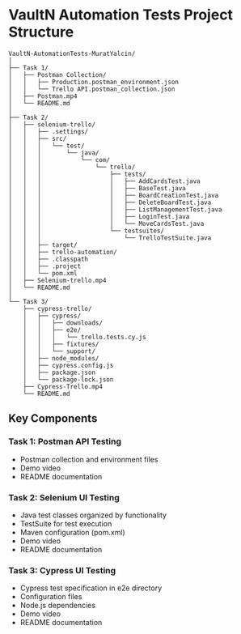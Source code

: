 # VaultN Automation Tests Project Structure

```
VaultN-AutomationTests-MuratYalcin/
│
├── Task 1/
│   ├── Postman Collection/
│   │   ├── Production.postman_environment.json
│   │   └── Trello API.postman_collection.json
│   ├── Postman.mp4
│   └── README.md
│
├── Task 2/
│   ├── selenium-trello/
│   │   ├── .settings/
│   │   ├── src/
│   │   │   └── test/
│   │   │       └── java/
│   │   │           └── com/
│   │   │               └── trello/
│   │   │                   ├── tests/
│   │   │                   │   ├── AddCardsTest.java
│   │   │                   │   ├── BaseTest.java
│   │   │                   │   ├── BoardCreationTest.java
│   │   │                   │   ├── DeleteBoardTest.java
│   │   │                   │   ├── ListManagementTest.java
│   │   │                   │   ├── LoginTest.java
│   │   │                   │   └── MoveCardsTest.java
│   │   │                   └── testsuites/
│   │   │                       └── TrelloTestSuite.java
│   │   ├── target/
│   │   ├── trello-automation/
│   │   ├── .classpath
│   │   ├── .project
│   │   └── pom.xml
│   ├── Selenium-trello.mp4
│   └── README.md
│
└── Task 3/
    ├── cypress-trello/
    │   ├── cypress/
    │   │   ├── downloads/
    │   │   ├── e2e/
    │   │   │   └── trello.tests.cy.js
    │   │   ├── fixtures/
    │   │   └── support/
    │   ├── node_modules/
    │   ├── cypress.config.js
    │   ├── package.json
    │   └── package-lock.json
    ├── Cypress-Trello.mp4
    └── README.md
```

## Key Components

### Task 1: Postman API Testing
- Postman collection and environment files
- Demo video
- README documentation

### Task 2: Selenium UI Testing
- Java test classes organized by functionality
- TestSuite for test execution
- Maven configuration (pom.xml)
- Demo video
- README documentation

### Task 3: Cypress UI Testing
- Cypress test specification in e2e directory
- Configuration files
- Node.js dependencies
- Demo video
- README documentation
